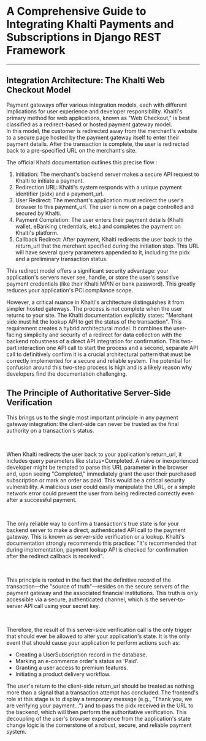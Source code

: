 #  A Comprehensive Guide to Integrating Khalti Payments and Subscriptions in Django REST Framework
---
## Integration Architecture: The Khalti Web Checkout Model

Payment gateways offer various integration models, each with different implications for user experience and developer responsibility. Khalti's primary method for web applications, known as "Web Checkout," is best classified as a redirect-based or hosted payment gateway model.
<br> In this model, the customer is redirected away from the merchant's website to a secure page hosted by the payment gateway itself to enter their payment details. After the transaction is complete, the user is redirected back to a pre-specified URL on the merchant's site.

The official Khalti documentation outlines this precise flow :   
1. Initiation: The merchant's backend server makes a secure API request to Khalti to initiate a payment.
2. Redirection URL: Khalti's system responds with a unique payment identifier (pidx) and a payment_url.
3. User Redirect: The merchant's application must redirect the user's browser to this payment_url. The user is now on a page controlled and secured by Khalti.
4. Payment Completion: The user enters their payment details (Khalti wallet, eBanking credentials, etc.) and completes the payment on Khalti's platform.
5. Callback Redirect: After payment, Khalti redirects the user back to the return_url that the merchant specified during the initiation step. This URL will have several query parameters appended to it, including the pidx and a preliminary transaction status.

This redirect model offers a significant security advantage: your application's servers never see, handle, or store the user's sensitive payment credentials (like their Khalti MPIN or bank password). This greatly reduces your application's PCI compliance scope.

However, a critical nuance in Khalti's architecture distinguishes it from simpler hosted gateways. The process is not complete when the user returns to your site. The Khalti documentation explicitly states: "Merchant side must hit the lookup API to get the status of the transaction". This requirement creates a hybrid architectural model. It combines the user-facing simplicity and security of a redirect for data collection with the backend robustness of a direct API integration for confirmation. This two-part interaction one API call to start the process and a second, separate API call to definitively confirm it is a crucial architectural pattern that must be correctly implemented for a secure and reliable system. The potential for confusion around this two-step process is high and is a likely reason why developers find the documentation challenging.
<br>

## The Principle of Authoritative Server-Side Verification

This brings us to the single most important principle in any payment gateway integration: the client-side can never be trusted as the final authority on a transaction's status.

<br>

When Khalti redirects the user back to your application's return_url, it includes query parameters like status=Completed. A naive or inexperienced developer might be tempted to parse this URL parameter in the browser and, upon seeing "Completed," immediately grant the user their purchased subscription or mark an order as paid. This would be a critical security vulnerability. A malicious user could easily manipulate the URL, or a simple network error could prevent the user from being redirected correctly even after a successful payment.  

<br>

The only reliable way to confirm a transaction's true state is for your backend server to make a direct, authenticated API call to the payment gateway. This is known as server-side verification or a lookup. Khalti's documentation strongly recommends this practice: "It's recommended that during implementation, payment lookup API is checked for confirmation after the redirect callback is received". 

<br>

This principle is rooted in the fact that the definitive record of the transaction—the "source of truth"—resides on the secure servers of the payment gateway and the associated financial institutions. This truth is only accessible via a secure, authenticated channel, which is the server-to-server API call using your secret key.

<br>

Therefore, the result of this server-side verification call is the only trigger that should ever be allowed to alter your application's state. It is the only event that should cause your application to perform actions such as:
- Creating a UserSubscription record in the database.
- Marking an e-commerce order's status as 'Paid'.
- Granting a user access to premium features.
- Initiating a product delivery workflow.

The user's return to the client-side return_url should be treated as nothing more than a signal that a transaction attempt has concluded. The frontend's role at this stage is to display a temporary message (e.g., "Thank you, we are verifying your payment...") and to pass the pidx received in the URL to the backend, which will then perform the authoritative verification. This decoupling of the user's browser experience from the application's state change logic is the cornerstone of a robust, secure, and reliable payment system.
